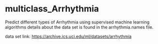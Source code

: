# multiclass_Arrhythmia
Predict different types of Arrhythmia using supervised machine learning algorithms
details about the data set is found in the arrhythmia.names file.

data set link: https://archive.ics.uci.edu/ml/datasets/arrhythmia

